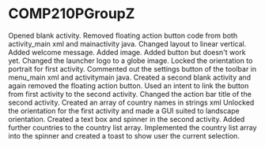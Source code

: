 # COMP210PGroupZ
Opened blank activity.
Removed floating action button code from both activity_main xml and mainactivity java.
Changed layout to linear vertical.
Added welcome message.
Added image.
Added button but doesn't work yet.
Changed the launcher logo to a globe image.
Locked the orientation to portrait for first activity.
Commented out the settings button of the toolbar in menu_main xml and activitymain java.
Created a second blank activity and again removed the floating action button.
Used an intent to link the button from first activity to the second activity.
Changed the action bar title of the second activity.
Created an array of country names in strings xml
Unlocked the orientation for the first activity and made a GUI suited to landscape orientation.
Created a text box and spinner in the second activity.
Added further countries to the country list array.
Implemented the country list array into the spinner and created a toast to show user the current selection.
